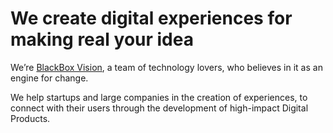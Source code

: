# We create digital experiences for making real your idea

We’re [BlackBox Vision](https://www.blackbox-vision.tech), a team of technology lovers, who believes in it as an engine for change.

We help startups and large companies in the creation of experiences, to connect with their users through the development of high-impact Digital Products.

